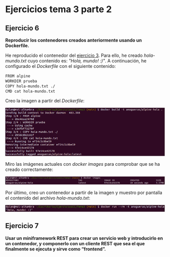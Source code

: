 # Ejercicios tema 3 parte 2

## Ejercicio 6

**Reproducir los contenedores creados anteriormente usando un Dockerfile.**

He reproducido el contenedor del [ejercicio 3](https://github.com/aure-nogueras/EjerciciosCC/blob/main/Tema3/ejercicios_tema3_parte1.md). Para ello, he creado *hola-mundo.txt* cuyo contenido es: *"Hola, mundo! :)"*. A continuación, he configurado el *Dockerfile* con el siguiente contenido:

```
FROM alpine
WORKDIR prueba
COPY hola-mundo.txt ./
CMD cat hola-mundo.txt
```

Creo la imagen a partir del *Dockerfile*:

![Imagen creada a partir del *Dockerfile*](./imgs/dockerfile-build.png "Imagen creada a partir del *Dockerfile*")

Miro las imágenes actuales con *docker images* para comprobar que se ha creado correctamente:

![Imagen de alpine-hola](./imgs/image-hola.png "Imagen de alpine-hola")

Por último, creo un contenedor a partir de la imagen y muestro por pantalla el contenido del archivo *hola-mundo.txt*:

![Contenedor de alpine-hola](./imgs/alpine-hola.png "Contenedor de alpine-hola")

## Ejercicio 7

**Usar un miniframework REST para crear un servicio web y introducirlo en un contenedor, y componerlo con un cliente REST que sea el que finalmente se ejecuta y sirve como “frontend”.**




